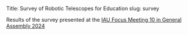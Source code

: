 Title: Survey of Robotic Telescopes for Education
slug: survey

Results of the survey presented at the [IAU Focus Meeting 10 in General Assembly 2024](https://fm10.zemogle.net)